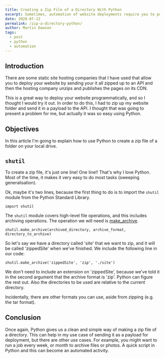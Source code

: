 ```yaml
---
title: Creating a Zip File of a Directory With Python
excerpt: Sometimes, automation of website deployments require you to post a zipped up directory containing your website to an API. Python makes this easy!
date: 2020-07-12
permalink: /zip-a-directory-python/
author: Martin Dawson
tags:
  - post
  - python
  - automation
---
```


## Introduction

There are some static site hosting companies that I have used that allow you to deploy your website by sending your it all zipped up to an API and then the hosting company unzips and publishes the pages on its CDN.

This is a great way to deploy your website programmatically, and so I thought I would try it out. In order to do this, I had to zip up my website folder and send it in a payload to the API. I thought that was going to present a problem for me, but actually it was so easy using Python.

## Objectives

In this article I'm going to explain how to use Python to create a zip file of a folder on your local drive.

## `shutil`

To create a zip file, it's just one line! One line!! That's why I love Python. Most of the time, it makes it very easy to do most tasks (sweeping generalisation).

Ok, maybe it's two lines, because the first thing to do is to import the `shutil` module from the Python Standard Library.

    import shutil

The `shutil` module covers high-level file operations, and this includes archiving operations. The operation we will need is [make_archive](https://docs.python.org/3/library/shutil.html#shutil.make_archive).

    shutil.make_archive(archived_directory, archive_format, directory_to_archive)

So let's say we have a directory called 'site' that we want to zip, and it will be called 'zippedSite' when we've finished. We include the following line in our code:

    shutil.make_archive('zippedSite', 'zip', './site')

We don't need to include an extension on 'zippedSite', because we've told it in the second argument that the archive format is 'zip'. Python can figure the rest out. Also the directories to be used are relative to the current directory.

Incidentally, there are other formats you can use, aside from zipping (e.g. the tar format).

## Conclusion

Once again, Python gives us a clean and simple way of making a zip file of a directory. This can help in my use case of sending it as a payload for deployment, but there are other use cases. For example, you might want to run a job every week, or month to archive files or photos. A quick script in Python and this can become an automated activity.

